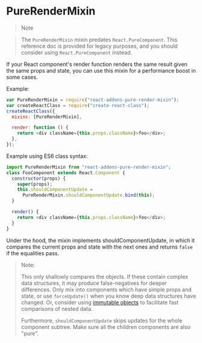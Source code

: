 # PureRenderMixin

> Note

> The `PureRenderMixin` mixin predates `React.PureComponent`. This reference doc is provided for legacy purposes, and you should consider using `React.PureComponent` instead.

If your React component's render function renders the same result given the same props and state, you can use this mixin for a performance boost in some cases.

Example:

```js
var PureRenderMixin = require("react-addons-pure-render-mixin");
var createReactClass = require("create-react-class");
createReactClass({
  mixins: [PureRenderMixin],

  render: function () {
    return <div className={this.props.className}>foo</div>;
  },
});
```

Example using ES6 class syntax:

```js
import PureRenderMixin from "react-addons-pure-render-mixin";
class FooComponent extends React.Component {
  constructor(props) {
    super(props);
    this.shouldComponentUpdate =
      PureRenderMixin.shouldComponentUpdate.bind(this);
  }

  render() {
    return <div className={this.props.className}>foo</div>;
  }
}
```

Under the hood, the mixin implements shouldComponentUpdate, in which it compares the current props and state with the next ones and returns `false` if the equalities pass.

> Note:
>
> This only shallowly compares the objects. If these contain complex data structures, it may produce false-negatives for deeper differences. Only mix into components which have simple props and state, or use `forceUpdate()` when you know deep data structures have changed. Or, consider using [immutable objects](https://facebook.github.io/immutable-js/) to facilitate fast comparisons of nested data.
>
> Furthermore, `shouldComponentUpdate` skips updates for the whole component subtree. Make sure all the children components are also "pure".
